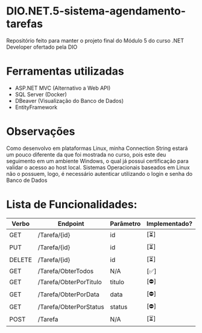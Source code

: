 # DIO.NET.5-sistema-agendamento-tarefas
Repositório feito para manter o projeto final do Módulo 5 do curso .NET Developer ofertado pela DIO

# Ferramentas utilizadas
- ASP.NET MVC (Alternativo a Web API)
- SQL Server (Docker)
- DBeaver (Visualização do Banco de Dados)
- EntityFramework

# Observações
Como desenvolvo em plataformas Linux, minha Connection String estará um pouco diferente da que foi mostrada no curso, pois este deu seguimento em um ambiente Windows, o qual já possui certificação para validar o acesso ao host local. Sistemas Operacionais baseados em Linux não o possuem, logo, é necessário autenticar utilizando o login e senha do Banco de Dados

# Lista de Funcionalidades:
| Verbo  | Endpoint                | Parâmetro | Implementado? |
|--------|-------------------------|-----------|---------------|
| GET    | /Tarefa/{id}            | id        |      [⏳]     |
| PUT    | /Tarefa/{id}            | id        |      [⏳]     |
| DELETE | /Tarefa/{id}            | id        |      [⏳]     |
| GET    | /Tarefa/ObterTodos      | N/A       |      [✅]     |
| GET    | /Tarefa/ObterPorTitulo  | titulo    |      [⛔]     |
| GET    | /Tarefa/ObterPorData    | data      |      [⛔]     |
| GET    | /Tarefa/ObterPorStatus  | status    |      [⛔]     |
| POST   | /Tarefa                 | N/A       |      [⏳]     |
